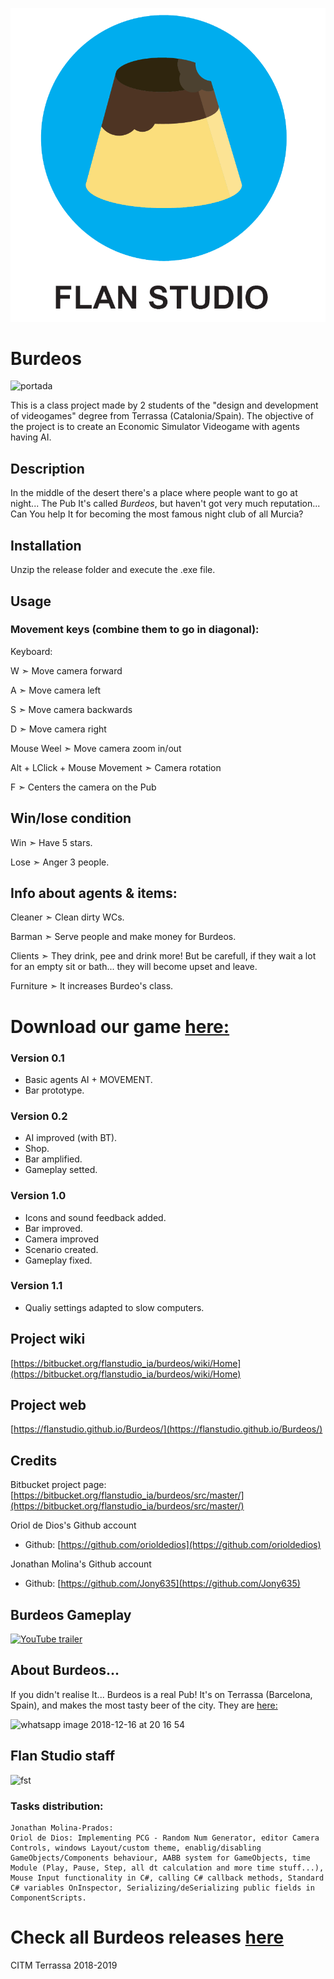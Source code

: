 ![Image not avaiable](https://github.com/Jony635/Commando-1985-NES-Edition_v2/blob/master/Wiki/Home%20y%20Analysis/Logo%20Flan%20Studios.PNG?raw=true)

# Burdeos
![portada](https://user-images.githubusercontent.com/25585362/50057727-9fc48e80-016e-11e9-8a91-d8df2a59af9a.png)

This is a class project made by 2 students of the "design and development of videogames" degree from Terrassa (Catalonia/Spain). 
The objective of the project is to create an Economic Simulator Videogame with agents having AI.


## Description

In the middle of the desert there's a place where people want to go at night... The Pub It's called _Burdeos_, but haven't got very much reputation... Can You help It for becoming the most famous night club of all Murcia?


## Installation

Unzip the release folder and execute the .exe file.


## Usage

### Movement keys (combine them to go in diagonal):

Keyboard:

W ➣ Move camera forward

A ➣ Move camera left

S ➣ Move camera backwards

D ➣ Move camera right

Mouse Weel ➣ Move camera zoom in/out

Alt + LClick + Mouse Movement ➣ Camera rotation

F ➣ Centers the camera on the Pub

## Win/lose condition

Win ➣ Have 5 stars.

Lose ➣ Anger 3 people.

## Info about agents & items:

Cleaner ➣ Clean dirty WCs.

Barman ➣ Serve people and make money for Burdeos.

Clients ➣ They drink, pee and drink more! But be carefull, if they wait a lot for an empty sit or bath... they will become upset and leave.

Furniture ➣ It increases Burdeo's class.

# Download our game [here:](https://github.com/FlanStudio/Burdeos/releases/tag/v1.1)

### Version 0.1

 - Basic agents AI + MOVEMENT.
 - Bar prototype.

### Version 0.2

 - AI improved (with BT).
 - Shop.
 - Bar amplified.
 - Gameplay setted.

### Version 1.0

 - Icons and sound feedback added.
 - Bar improved.
 - Camera improved
 - Scenario created.
 - Gameplay fixed.

### Version 1.1

 - Qualiy settings adapted to slow computers.
 
## Project wiki

[https://bitbucket.org/flanstudio_ia/burdeos/wiki/Home](https://bitbucket.org/flanstudio_ia/burdeos/wiki/Home)

## Project web

[https://flanstudio.github.io/Burdeos/](https://flanstudio.github.io/Burdeos/)

## Credits

Bitbucket project page: [https://bitbucket.org/flanstudio_ia/burdeos/src/master/](https://bitbucket.org/flanstudio_ia/burdeos/src/master/)

Oriol de Dios's Github account

 - Github: [https://github.com/orioldedios](https://github.com/orioldedios)


Jonathan Molina's Github account


 - Github: [https://github.com/Jony635](https://github.com/Jony635)


## Burdeos Gameplay
[![YouTube trailer](https://img.youtube.com/vi/kHTC68r9sQI&feature=youtu.be/0.jpg)](https://www.youtube.com/watch?v=kHTC68r9sQI&feature=youtu.be)

## About Burdeos...
If you didn't realise It... Burdeos is a real Pub! It's on Terrassa (Barcelona, Spain), and makes the most tasty beer of the city. They are [here:](https://www.google.com/maps/place/Cafe+Burdeos+Restaurant/@41.5650204,2.0094821,17z/data=!3m1!4b1!4m5!3m4!1s0x12a492c1949761af:0xcbf39c300bf2e45a!8m2!3d41.5650204!4d2.0116708)

![whatsapp image 2018-12-16 at 20 16 54](https://user-images.githubusercontent.com/25585362/50057813-eebef380-016f-11e9-806b-a6688afbbaaa.jpeg)


## Flan Studio staff
![fst](https://user-images.githubusercontent.com/25585362/50057843-59702f00-0170-11e9-82d3-4bb33034a5a6.png)
  ### Tasks distribution:
    Jonathan Molina-Prados: 
    Oriol de Dios: Implementing PCG - Random Num Generator, editor Camera Controls, windows Layout/custom theme, enablig/disabling GameObjects/Components behaviour, AABB system for GameObjects, time Module (Play, Pause, Step, all dt calculation and more time stuff...), Mouse Input functionality in C#, calling C# callback methods, Standard C# variables OnInspector, Serializing/deSerializing public fields in ComponentScripts. 

# Check all Burdeos releases [here](https://bitbucket.org/flanstudio_ia/burdeos/downloads/)


CITM Terrassa 2018-2019
